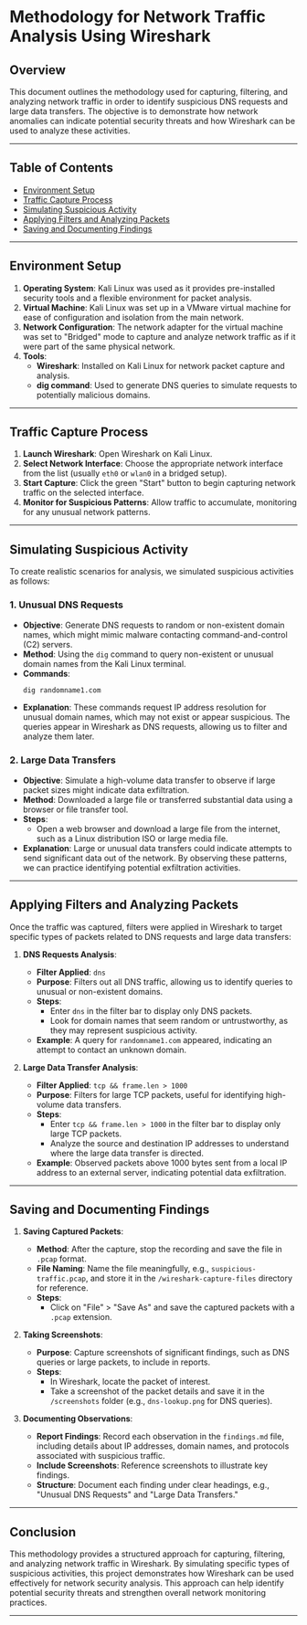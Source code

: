 # Methodology for Network Traffic Analysis Using Wireshark

## Overview
This document outlines the methodology used for capturing, filtering, and analyzing network traffic in order to identify suspicious DNS requests and large data transfers. The objective is to demonstrate how network anomalies can indicate potential security threats and how Wireshark can be used to analyze these activities.

---

## Table of Contents
- [Environment Setup](#environment-setup)
- [Traffic Capture Process](#traffic-capture-process)
- [Simulating Suspicious Activity](#simulating-suspicious-activity)
- [Applying Filters and Analyzing Packets](#applying-filters-and-analyzing-packets)
- [Saving and Documenting Findings](#saving-and-documenting-findings)

---

## Environment Setup

1. **Operating System**: Kali Linux was used as it provides pre-installed security tools and a flexible environment for packet analysis.
2. **Virtual Machine**: Kali Linux was set up in a VMware virtual machine for ease of configuration and isolation from the main network.
3. **Network Configuration**: The network adapter for the virtual machine was set to "Bridged" mode to capture and analyze network traffic as if it were part of the same physical network.
4. **Tools**: 
   - **Wireshark**: Installed on Kali Linux for network packet capture and analysis.
   - **dig command**: Used to generate DNS queries to simulate requests to potentially malicious domains.

---

## Traffic Capture Process

1. **Launch Wireshark**: Open Wireshark on Kali Linux.
2. **Select Network Interface**: Choose the appropriate network interface from the list (usually `eth0` or `wlan0` in a bridged setup).
3. **Start Capture**: Click the green "Start" button to begin capturing network traffic on the selected interface.
4. **Monitor for Suspicious Patterns**: Allow traffic to accumulate, monitoring for any unusual network patterns.

---

## Simulating Suspicious Activity

To create realistic scenarios for analysis, we simulated suspicious activities as follows:

### 1. Unusual DNS Requests
   - **Objective**: Generate DNS requests to random or non-existent domain names, which might mimic malware contacting command-and-control (C2) servers.
   - **Method**: Using the `dig` command to query non-existent or unusual domain names from the Kali Linux terminal.
   - **Commands**:
     ```bash
     dig randomname1.com
     ```
   - **Explanation**: These commands request IP address resolution for unusual domain names, which may not exist or appear suspicious. The queries appear in Wireshark as DNS requests, allowing us to filter and analyze them later.

### 2. Large Data Transfers
   - **Objective**: Simulate a high-volume data transfer to observe if large packet sizes might indicate data exfiltration.
   - **Method**: Downloaded a large file or transferred substantial data using a browser or file transfer tool.
   - **Steps**:
     - Open a web browser and download a large file from the internet, such as a Linux distribution ISO or large media file.
   - **Explanation**: Large or unusual data transfers could indicate attempts to send significant data out of the network. By observing these patterns, we can practice identifying potential exfiltration activities.

---

## Applying Filters and Analyzing Packets

Once the traffic was captured, filters were applied in Wireshark to target specific types of packets related to DNS requests and large data transfers:

1. **DNS Requests Analysis**:
   - **Filter Applied**: `dns`
   - **Purpose**: Filters out all DNS traffic, allowing us to identify queries to unusual or non-existent domains.
   - **Steps**:
     - Enter `dns` in the filter bar to display only DNS packets.
     - Look for domain names that seem random or untrustworthy, as they may represent suspicious activity.
   - **Example**: A query for `randomname1.com` appeared, indicating an attempt to contact an unknown domain.

2. **Large Data Transfer Analysis**:
   - **Filter Applied**: `tcp && frame.len > 1000`
   - **Purpose**: Filters for large TCP packets, useful for identifying high-volume data transfers.
   - **Steps**:
     - Enter `tcp && frame.len > 1000` in the filter bar to display only large TCP packets.
     - Analyze the source and destination IP addresses to understand where the large data transfer is directed.
   - **Example**: Observed packets above 1000 bytes sent from a local IP address to an external server, indicating potential data exfiltration.

---

## Saving and Documenting Findings

1. **Saving Captured Packets**:
   - **Method**: After the capture, stop the recording and save the file in `.pcap` format.
   - **File Naming**: Name the file meaningfully, e.g., `suspicious-traffic.pcap`, and store it in the `/wireshark-capture-files` directory for reference.
   - **Steps**:
     - Click on "File" > "Save As" and save the captured packets with a `.pcap` extension.

2. **Taking Screenshots**:
   - **Purpose**: Capture screenshots of significant findings, such as DNS queries or large packets, to include in reports.
   - **Steps**:
     - In Wireshark, locate the packet of interest.
     - Take a screenshot of the packet details and save it in the `/screenshots` folder (e.g., `dns-lookup.png` for DNS queries).

3. **Documenting Observations**:
   - **Report Findings**: Record each observation in the `findings.md` file, including details about IP addresses, domain names, and protocols associated with suspicious traffic.
   - **Include Screenshots**: Reference screenshots to illustrate key findings.
   - **Structure**: Document each finding under clear headings, e.g., "Unusual DNS Requests" and "Large Data Transfers."

---

## Conclusion
This methodology provides a structured approach for capturing, filtering, and analyzing network traffic in Wireshark. By simulating specific types of suspicious activities, this project demonstrates how Wireshark can be used effectively for network security analysis. This approach can help identify potential security threats and strengthen overall network monitoring practices.

---

